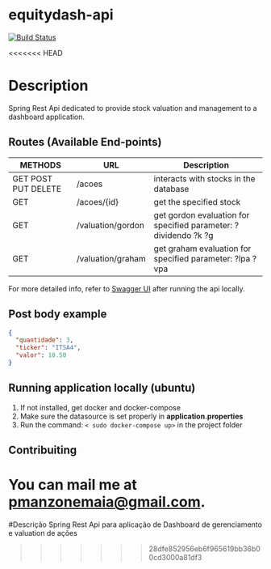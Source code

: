 # equitydash-api
[![Build Status](https://travis-ci.org/paulo-manzone/equitydash-api.svg?branch=master)](https://travis-ci.org/paulo-manzone/equitydash-api)

<<<<<<< HEAD
# Description
Spring Rest Api dedicated to provide stock valuation and management to a dashboard application.

## Routes (Available End-points)
| METHODS        | URL           | Description |
| ------------- | ------------- | ----------- |
| GET POST PUT DELETE          | /acoes  | interacts with stocks in the database  |
| GET | /acoes/{id}  | get the specified stock|
| GET | /valuation/gordon | get gordon evaluation for specified parameter: ?dividendo ?k ?g |
| GET | /valuation/graham | get graham evaluation for specified parameter: ?lpa ?vpa |

For more detailed info, refer to [Swagger UI](localhost:65534/swagger-ui.html) after running the api locally.

## Post body example

```json
{
  "quantidade": 3,
  "ticker": "ITSA4",
  "valor": 10.50
}
```
 ## Running application locally (ubuntu)

 1. If not installed, get docker and docker-compose
 2. Make sure the datasource is set properly in **application.properties**
 3. Run the command:  `< sudo docker-compose up>` in the project folder 

 ## Contribuiting

 You can mail me at pmanzonemaia@gmail.com.
=======
#Descrição
Spring Rest Api para aplicação de Dashboard de gerenciamento e valuation de ações
>>>>>>> 28dfe852956eb6f965619bb36b00cd3000a81df3







